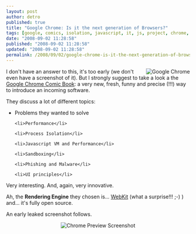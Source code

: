 ```yaml
---
layout: post
author: detro
published: true
title: "Google Chrome: Is it the next generation of Browsers?"
tags: [google, comics, isolation, javascript, it, js, project, chrome, opensource, curiosity, english, webkit, performance, introduction, browser]
date: "2008-09-02 11:28:58"
published: "2008-09-02 11:28:58"
updated: "2008-09-02 11:28:58"
permalink: /2008/09/02/google-chrome-is-it-the-next-generation-of-browsers/
---
```


<img src="http://www.google.com/googlebooks/chrome/images/logo_sm.jpg" alt="Google Chrome" align="right" />
I don't have an answer to this, it's too early (we don't even have a screenshot of it). But I strongly suggest to take a look a the <a href="http://www.google.com/googlebooks/chrome/">Google Chrome Comic Book</a>: a very new, fresh, funny and precise (!!!) way to introduce an incoming software.

They discuss a lot of different topics:
<ul>
	<li>Problems they wanted to solve</li>

	<li>Performance</li>

	<li>Process Isolation</li>

	<li>Javascript VM and Performance</li>

	<li>Sandboxing</li>

	<li>Phishing and Malware</li>

	<li>UI principles</li>
</ul>

Very interesting. And, again, very innovative.

Ah, the <strong>Rendering Engine</strong> they chosen is... <a href="http://webkit.org">WebKit</a> (what a surprise!!! ;-) ) and... it's fully open source.

An early leaked screenshot follows. <!--more-->
<div align="center"><img src="http://www.winsupersite.com/images/blog/google_chrome_preview.jpg" alt="Chrome Preview Screenshot" /></div>
